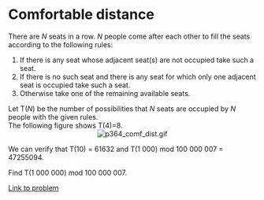 # Comfortable distance

<p>
There are <var>N</var> seats in a row. <var>N</var> people come after each other to fill the seats according to the following rules:
</p><ol type="1"><li>If there is any seat whose adjacent seat(s) are not occupied take such a seat.</li>
<li>If there is no such seat and there is any seat for which only one adjacent seat is occupied take such a seat.</li>
<li>Otherwise take one of the remaining available seats. </li>
</ol>
Let T(<var>N</var>) be the number of possibilities that <var>N</var> seats are occupied by <var>N</var> people with the given rules.<br /> The following figure shows T(4)=8.


<div align="center">
<img src="project/images/p364_comf_dist.gif" class="dark_img" alt="p364_comf_dist.gif" /></div>

<p>We can verify that T(10) = 61632 and T(1 000) mod 100 000 007 = 47255094.</p>
<p>Find T(1 000 000) mod 100 000 007.</p>

[Link to problem](https://projecteuler.net/problem=364)
